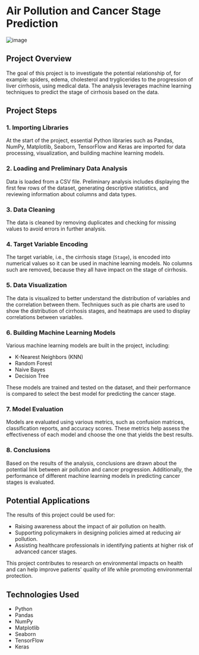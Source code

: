 # Air Pollution and Cancer Stage Prediction

![image](https://cdn-assets-eu.frontify.com/s3/frontify-enterprise-files-eu/eyJvYXV0aCI6eyJjbGllbnRfaWQiOiJjbGllbnQtY2hkcnR4NWphaHV0Y2hsdiJ9LCJwYXRoIjoiaWhoLWhlYWx0aGNhcmUtYmVyaGFkXC9maWxlXC9TZDdSWHNVc296YU1OcDVUS1NGZS5qcGcifQ:ihh-healthcare-berhad:3UnWSiHh7OJoyloGUOWG64SKUTdKFnSx7sY5d1IrFN0?width=854&height=480&crop=fp&fp=0.5%2C0.5&fp_zoom=1)

## Project Overview

The goal of this project is to investigate the potential relationship of, for example: spiders, edema, cholesterol and tryglicerides to the progression of liver cirrhosis, using medical data. The analysis leverages machine learning techniques to predict the stage of cirrhosis based on the data.

## Project Steps

### 1. Importing Libraries
At the start of the project, essential Python libraries such as Pandas, NumPy, Matplotlib, Seaborn, TensorFlow and Keras are imported for data processing, visualization, and building machine learning models.

### 2. Loading and Preliminary Data Analysis
Data is loaded from a CSV file. Preliminary analysis includes displaying the first few rows of the dataset, generating descriptive statistics, and reviewing information about columns and data types.

### 3. Data Cleaning
The data is cleaned by removing duplicates and checking for missing values to avoid errors in further analysis.

### 4. Target Variable Encoding
The target variable, i.e., the cirrhosis stage (`Stage`), is encoded into numerical values so it can be used in machine learning models. No columns such are removed, because they all have impact on the stage of cirrhosis.

### 5. Data Visualization
The data is visualized to better understand the distribution of variables and the correlation between them. Techniques such as pie charts are used to show the distribution of cirrhosis stages, and heatmaps are used to display correlations between variables.

### 6. Building Machine Learning Models
Various machine learning models are built in the project, including:

- K-Nearest Neighbors (KNN)
- Random Forest
- Naive Bayes
- Decision Tree

These models are trained and tested on the dataset, and their performance is compared to select the best model for predicting the cancer stage.

### 7. Model Evaluation
Models are evaluated using various metrics, such as confusion matrices, classification reports, and accuracy scores. These metrics help assess the effectiveness of each model and choose the one that yields the best results.

### 8. Conclusions
Based on the results of the analysis, conclusions are drawn about the potential link between air pollution and cancer progression. Additionally, the performance of different machine learning models in predicting cancer stages is evaluated.

## Potential Applications

The results of this project could be used for:

- Raising awareness about the impact of air pollution on health.
- Supporting policymakers in designing policies aimed at reducing air pollution.
- Assisting healthcare professionals in identifying patients at higher risk of advanced cancer stages.

This project contributes to research on environmental impacts on health and can help improve patients' quality of life while promoting environmental protection.

## Technologies Used

- Python
- Pandas
- NumPy
- Matplotlib
- Seaborn
- TensorFlow
- Keras
